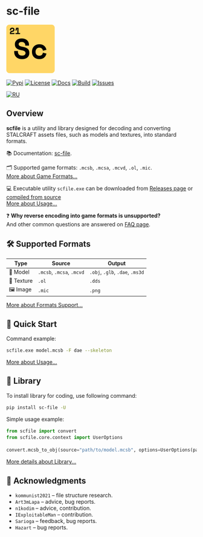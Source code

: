 # sc-file

<!-- Links -->

[pypi]: https://pypi.org/project/sc-file
[license]: https://opensource.org/licenses/MIT
[build]: https://github.com/onejeuu/sc-file/actions/workflows/build.yml
[issues]: https://github.com/onejeuu/sc-file/issues
[releases]: https://github.com/onejeuu/sc-file/releases
[docs]: https://sc-file.readthedocs.io/en/latest
[readme-ru]: README-RU.md

<!-- Docs -->

[docs-formats]: https://sc-file.readthedocs.io/en/latest/formats.html
[docs-usage]: https://sc-file.readthedocs.io/en/latest/usage.html
[docs-compile]: https://sc-file.readthedocs.io/en/latest/compile.html
[docs-faq]: https://sc-file.readthedocs.io/en/latest/faq.html
[docs-support]: https://sc-file.readthedocs.io/en/latest/support.html
[docs-library]: https://sc-file.readthedocs.io/en/latest/api/index.html

<!-- Badges -->

[badge-pypi]: https://img.shields.io/pypi/v/sc-file.svg
[badge-license]: https://img.shields.io/github/license/onejeuu/sc-file
[badge-docs]: https://img.shields.io/readthedocs/sc-file
[badge-build]: https://img.shields.io/github/actions/workflow/status/onejeuu/sc-file/build.yml
[badge-issues]: https://img.shields.io/github/issues/onejeuu/sc-file
[badge-ru]: https://img.shields.io/badge/%D1%8F%D0%B7%D1%8B%D0%BA-%D0%A0%D1%83%D1%81%D1%81%D0%BA%D0%B8%D0%B9%20%F0%9F%87%B7%F0%9F%87%BA-white

<img src="assets/scfile.svg" alt="scfile" width="128" />

[![Pypi][badge-pypi]][pypi]
[![License][badge-license]][license]
[![Docs][badge-docs]][docs]
[![Build][badge-build]][build]
[![Issues][badge-issues]][issues]

[![RU][badge-ru]][readme-ru]

## Overview

**scfile** is a utility and library designed for decoding and converting STALCRAFT assets files, such as models and textures, into standard formats.

📚 Documentation: [sc-file][docs].

🗂️ Supported game formats: `.mcsb`, `.mcsa`, `.mcvd`, `.ol`, `.mic`. \
[More about Game Formats...][docs-formats]

💻 Executable utility `scfile.exe` can be downloaded from [Releases page][releases] or [compiled from source][docs-compile] \
[More about Usage...][docs-usage]

❓ **Why reverse encoding into game formats is unsupported?** \
And other common questions are answered on [FAQ page][docs-faq].

## 🛠️ Supported Formats

| Type       | Source                    | Output                          |
| ---------- | ------------------------- | ------------------------------- |
| 🧊 Model   | `.mcsb`, `.mcsa`, `.mcvd` | `.obj`, `.glb`, `.dae`, `.ms3d` |
| 🧱 Texture | `.ol`                     | `.dds`                          |
| 🖼️ Image   | `.mic`                    | `.png`                          |

[More about Formats Support…][docs-support]

## 🚀 Quick Start

Command example:

```bash
scfile.exe model.mcsb -F dae --skeleton
```

[More about Usage...][docs-usage]

## 📖 Library

To install library for coding, use following command:

```bash
pip install sc-file -U
```

Simple usage example:

```python
from scfile import convert
from scfile.core.context import UserOptions

convert.mcsb_to_obj(source="path/to/model.mcsb", options=UserOptions(parse_skeleton=True))
```

[More details about Library...][docs-library]

## 🤝 Acknowledgments

- `kommunist2021` – file structure research.
- `Art3mLapa` – advice, bug reports.
- `n1kodim` – advice, contribution.
- `IExploitableMan` – contribution.
- `Sarioga` – feedback, bug reports.
- `Hazart` – bug reports.
